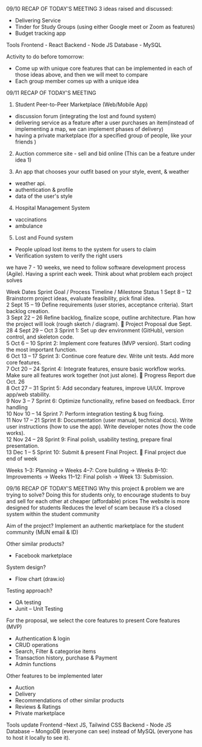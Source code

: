 09/10
RECAP OF TODAY'S MEETING
3 ideas raised and discussed:
- Delivering Service 
- Tinder for Study Groups (using either Google meet or Zoom as features)
- Budget tracking app

Tools
Frontend - React
Backend - Node JS
Database - MySQL

Activity to do before tomorrow:
- Come up with unique core features that can be implemented in each of those ideas above, and then we will meet to compare
- Each group member comes up with a unique idea


09/11
RECAP OF TODAY'S MEETING
1. Student Peer-to-Peer Marketplace (Web/Mobile App)
- discussion forum (integrating the lost and found system)
- delivering service as a feature after a user purchases an item(instead of implementing a map, we can implement phases of delivery)
- having a private marketplace (for a specified group of people, like your friends )

2. Auction commerce site - sell and bid online (This can be a feature under idea 1)

3.  An app that chooses your outfit based on your style, event, & weather
- weather api.
- authentication & profile
- data of the user's style
 

4. Hospital Management System
- vaccinations
- ambulance

5. Lost and Found system
- People upload lost items to the system for users to claim
- Verification system to verify the right users 



we have 7 - 10 weeks, we need to follow software development process (Agile). Having a sprint each week.
Think about what problem each project solves






Week	Dates	Sprint Goal / Process	Timeline / Milestone	Status
1	Sept 8 – 12	Brainstorm project ideas, evaluate feasibility, pick final idea.		
2	Sept 15 – 19	Define requirements (user stories, acceptance criteria). Start backlog creation.		
3	Sept 22 – 26	Refine backlog, finalize scope, outline architecture. Plan how the project will look (rough sketch / diagram).	📌 Project Proposal due Sept. 28	
4	Sept 29 – Oct 3	Sprint 1: Set up dev environment (GitHub), version control, and skeleton code.		
5	Oct 6 – 10	Sprint 2: Implement core features (MVP version). Start coding the most important function.		
6	Oct 13 – 17	Sprint 3: Continue core feature dev. Write unit tests. Add more core features.		
7	Oct 20 – 24	Sprint 4: Integrate features, ensure basic workflow works. Make sure all features work together (not just alone).	📌 Progress Report due Oct. 26	
8	Oct 27 – 31	Sprint 5: Add secondary features, improve UI/UX. Improve app/web stability.		
9	Nov 3 – 7	Sprint 6: Optimize functionality, refine based on feedback. Error handling		
10	Nov 10 – 14	Sprint 7: Perform integration testing & bug fixing.		
11	Nov 17 – 21	Sprint 8: Documentation (user manual, technical docs). Write user instructions (how to use the app). Write developer notes (how the code works).		
12	Nov 24 – 28	Sprint 9: Final polish, usability testing, prepare final presentation.		
13	Dec 1 – 5	Sprint 10: Submit & present Final Project.	📌 Final project due end of week	


Weeks 1–3: Planning → Weeks 4–7: Core building → Weeks 8–10: Improvements → Weeks 11–12: Final polish → Week 13: Submission.


09/16
RECAP OF TODAY'S MEETING
Why this project & problem we are trying to solve?
Doing this for students only, to encourage students to buy and sell for each other at cheaper (affordable) prices
The website is more designed for students 
Reduces the level of scam because it’s a closed system within the student community 

Aim of the project?
Implement an authentic marketplace for the student community (MUN email & ID)

Other similar products?
- Facebook marketplace 

System design? 
-	Flow chart  (draw.io)

Testing approach?
-	QA testing
-	Junit – Unit Testing 

For the proposal, we select the core features to present 
Core features (MVP)
-	Authentication & login
-	CRUD operations
-	Search, Filter & categorise items
-	Transaction history, purchase & Payment 
-	Admin functions

Other features to be implemented later
-	Auction
-	Delivery 
-	Recommendations of other similar products
-	Reviews & Ratings
-	Private marketplace 

Tools update
Frontend –Next JS, Tailwind CSS
Backend - Node JS
Database – MongoDB (everyone can see) instead of MySQL (everyone has to host it locally to see it).





